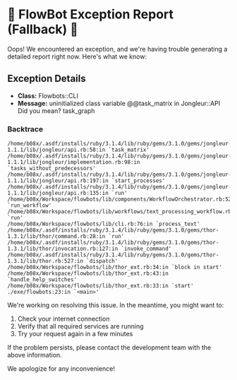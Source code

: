 # 🚨 FlowBot Exception Report (Fallback) 🚨

Oops! We encountered an exception, and we're having trouble generating a detailed report right now. Here's what we know:

## Exception Details

- **Class:** Flowbots::CLI
- **Message:** uninitialized class variable @@task_matrix in Jongleur::API
Did you mean?  task_graph

### Backtrace

```
/home/b08x/.asdf/installs/ruby/3.1.4/lib/ruby/gems/3.1.0/gems/jongleur-1.1.1/lib/jongleur/api.rb:58:in `task_matrix'
/home/b08x/.asdf/installs/ruby/3.1.4/lib/ruby/gems/3.1.0/gems/jongleur-1.1.1/lib/jongleur/implementation.rb:98:in `tasks_without_predecessors'
/home/b08x/.asdf/installs/ruby/3.1.4/lib/ruby/gems/3.1.0/gems/jongleur-1.1.1/lib/jongleur/api.rb:197:in `start_processes'
/home/b08x/.asdf/installs/ruby/3.1.4/lib/ruby/gems/3.1.0/gems/jongleur-1.1.1/lib/jongleur/api.rb:135:in `run'
/home/b08x/Workspace/flowbots/lib/components/WorkflowOrchestrator.rb:52:in `run_workflow'
/home/b08x/Workspace/flowbots/lib/workflows/text_processing_workflow.rb:23:in `run'
/home/b08x/Workspace/flowbots/lib/cli.rb:76:in `process_text'
/home/b08x/.asdf/installs/ruby/3.1.4/lib/ruby/gems/3.1.0/gems/thor-1.3.1/lib/thor/command.rb:28:in `run'
/home/b08x/.asdf/installs/ruby/3.1.4/lib/ruby/gems/3.1.0/gems/thor-1.3.1/lib/thor/invocation.rb:127:in `invoke_command'
/home/b08x/.asdf/installs/ruby/3.1.4/lib/ruby/gems/3.1.0/gems/thor-1.3.1/lib/thor.rb:527:in `dispatch'
/home/b08x/Workspace/flowbots/lib/thor_ext.rb:34:in `block in start'
/home/b08x/Workspace/flowbots/lib/thor_ext.rb:43:in `handle_help_switches'
/home/b08x/Workspace/flowbots/lib/thor_ext.rb:33:in `start'
./exe/flowbots:23:in `<main>'
```

We're working on resolving this issue. In the meantime, you might want to:

1. Check your internet connection
2. Verify that all required services are running
3. Try your request again in a few minutes

If the problem persists, please contact the development team with the above information.

We apologize for any inconvenience!
